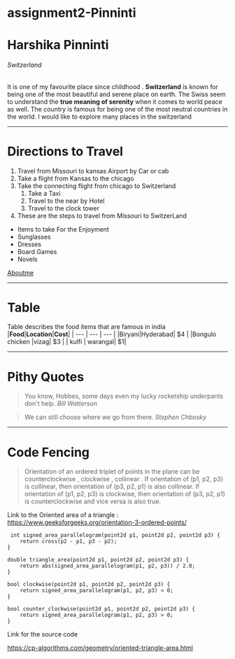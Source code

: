 # assignment2-Pinninti
# Harshika Pinninti
######  Switzerland
It is one of my favourite place since childhood . **Switzerland** is known for being one of the most beautiful and serene place on earth. The Swiss seem to understand the __true meaning of serenity__ when it comes to world peace as well. The country is famous for being one of the most neutral countries in the world. I would like to explore many places in the switzerland

***
# Directions to Travel 
1. Travel from Missouri to kansas Airport by Car or cab
2. Take a flight from Kansas to the chicago
3. Take the connecting flight from chicago to Switzerland
   1. Take a Taxi
   2. Travel to the near by Hotel
   3. Travel to the clock tower
4. These are the steps to travel from Missouri to SwitzerLand
 - Items to take For the Enjoyment
 - Sunglasses
 - Dresses
 - Board Games
 - Novels


[Aboutme](AboutMe.md)

***
# Table
Table describes the food items that are famous in india
|**Food**|__Location__|**Cost**|
| --- | --- | --- |
|Biryani|Hyderabad| $4 |
|Bongulo chicken |vizag| $3 |
| kulfi | warangal| $1|

***
# Pithy Quotes

>You know, Hobbes, some days even my lucky rocketship underpants don't help. *Bill Watterson*

> We can still choose where we go from there. *Stephen Chbosky*

***
# Code Fencing
>Orientation of an ordered triplet of points in the plane can be counterclockwise , clockwise , collinear . If orientation of (p1, p2, p3) is collinear, then orientation of (p3, p2, p1) is also collinear.  If orientation of (p1, p2, p3) is clockwise, then orientation of (p3, p2, p1) is counterclockwise and vice versa is also true.

Link to the Oriented area of a triangle :
<https://www.geeksforgeeks.org/orientation-3-ordered-points/>

```
 int signed_area_parallelogram(point2d p1, point2d p2, point2d p3) {
    return cross(p2 - p1, p3 - p2);
}

double triangle_area(point2d p1, point2d p2, point2d p3) {
    return abs(signed_area_parallelogram(p1, p2, p3)) / 2.0;
}

bool clockwise(point2d p1, point2d p2, point2d p3) {
    return signed_area_parallelogram(p1, p2, p3) < 0;
}

bool counter_clockwise(point2d p1, point2d p2, point2d p3) {
    return signed_area_parallelogram(p1, p2, p3) > 0;
}  
```

Link for the source code

<https://cp-algorithms.com/geometry/oriented-triangle-area.html>
    